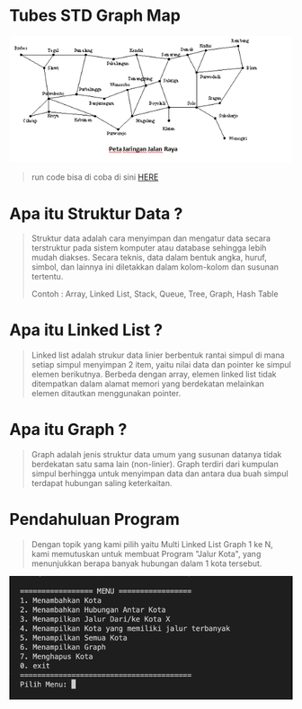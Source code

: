 # Tubes STD Graph Map
![Tux, the Linux mascot](./ilustrasi-graph/1.png)
>run code bisa di coba di sini [HERE](https://onlinegdb.com/Wnj3MEe10)

# Apa itu Struktur Data ?
>Struktur data adalah cara menyimpan dan mengatur data secara terstruktur pada sistem komputer atau database sehingga lebih mudah diakses. Secara teknis, data dalam bentuk angka, huruf, simbol, dan lainnya ini diletakkan dalam kolom-kolom dan susunan tertentu. 
>
>Contoh : Array, Linked List, Stack, Queue, Tree, Graph, Hash Table

# Apa itu Linked List ?
>Linked list adalah strukur data linier berbentuk rantai simpul di mana setiap simpul menyimpan 2 item, yaitu nilai data dan pointer ke simpul elemen berikutnya. Berbeda dengan array, elemen linked list tidak ditempatkan dalam alamat memori yang berdekatan melainkan elemen ditautkan menggunakan pointer.

# Apa itu Graph ?
>Graph adalah jenis struktur data umum yang susunan datanya tidak berdekatan satu sama lain (non-linier). Graph terdiri dari kumpulan simpul berhingga untuk menyimpan data dan antara dua buah simpul terdapat hubungan saling keterkaitan.

# Pendahuluan Program
>Dengan topik yang kami pilih yaitu Multi Linked List Graph 1 ke N, kami memutuskan untuk membuat Program "Jalur Kota", yang menunjukkan berapa banyak hubungan dalam 1 kota tersebut.

![Tux, the Linux mascot](./ilustrasi-graph/2.png)

